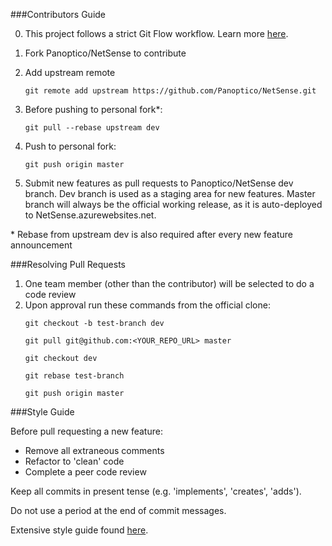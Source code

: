 ###Contributors Guide

0. This project follows a strict Git Flow workflow.  Learn more [here](http://nvie.com/posts/a-successful-git-branching-model/).

1. Fork Panoptico/NetSense to contribute
2. Add upstream remote
    ```
    git remote add upstream https://github.com/Panoptico/NetSense.git
    ```

3. Before pushing to personal fork*:
    ```
    git pull --rebase upstream dev
    ```

4. Push to personal fork:
    ```
    git push origin master
    ```

5. Submit new features as pull requests to Panoptico/NetSense dev branch.  Dev branch is used as a staging area for new features. Master branch will always be the official working release, as it is auto-deployed to NetSense.azurewebsites.net.


\* Rebase from upstream dev is also required after every new feature announcement


###Resolving Pull Requests

1. One team member (other than the contributor) will be selected to do a code review
2. Upon approval run these commands from the official clone:
    ```
    git checkout -b test-branch dev

    git pull git@github.com:<YOUR_REPO_URL> master

    git checkout dev

    git rebase test-branch
    
    git push origin master
    ```


###Style Guide

Before pull requesting a new feature:
  * Remove all extraneous comments
  * Refactor to 'clean' code
  * Complete a peer code review

Keep all commits in present tense (e.g. 'implements', 'creates', 'adds').

Do not use a period at the end of commit messages.

Extensive style guide found [here](https://github.com/hackreactor/curriculum/wiki/Style-Guide).